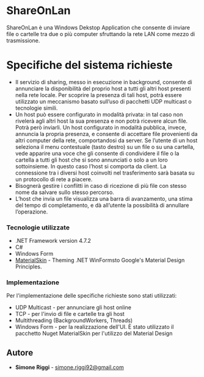 ﻿# ShareOnLan

ShareOnLan è una Windows Dekstop Application che consente di inviare file o cartelle
tra due o più computer sfruttando la rete LAN come mezzo di trasmissione.

# Specifiche del sistema richieste

  - Il servizio di sharing, messo in esecuzione in background, consente di annunciare la
disponibilità del proprio host a tutti gli altri host presenti nella rete locale. Per scoprire la
presenza di tali host, potrà essere utilizzato un meccanismo basato sull’uso di pacchetti UDP
multicast o tecnologie simili.
  - Un host può essere configurato in modalità privata: in tal caso non rivelerà agli altri host la sua presenza e non potrà ricevere alcun file. Potrà però inviarli. Un host configurato in modalità pubblica, invece, annuncia la propria presenza, e consente di accettare file provenienti da altri computer della rete, comportandosi da server. Se l’utente di un host seleziona il menu contestuale (tasto destro) su un file o su una cartella,
vede apparire una voce che gli consente di condividere il file o la cartella a tutti gli host che si sono annunciati o solo a un loro sottoinsieme. In questo caso l’host si comporta da client.
La connessione tra i diversi host coinvolti nel trasferimento sarà basata su un protocollo di
rete a piacere.
- Bisognerà gestire i conflitti in caso di ricezione di più file con stesso nome da salvare sullo
stesso percorso.
- L’host che invia un file visualizza una barra di avanzamento, una stima del tempo di
completamento, e dà all’utente la possibilità di annullare l’operazione.

### Tecnologie utilizzate

* .NET Framework version 4.7.2
* C#
* Windows Form
* [MaterialSkin](https://github.com/IgnaceMaes/MaterialSkin) - Theming .NET WinFormsto Google's Material Design Principles.

### Implementazione

Per l'implementazione delle specifiche richieste sono stati utilizzati:

* UDP Multicast - per annunciare gli host online
* TCP  - per l'invio di file e cartelle tra gli host
* Multithreading (BackgroundWorkers, Threads)
* Windows Form - per la realizzazione dell'UI. È stato utilizzato il pacchetto Nuget MaterialSkin per l'utilizzo del Material Design

## Autore

* **Simone Riggi** - simone.riggi92@gmail.com

